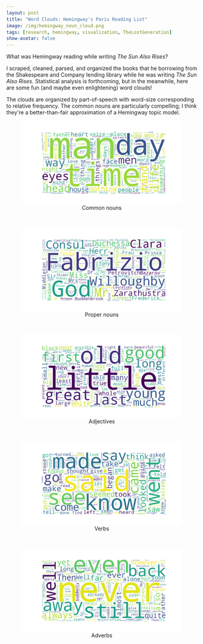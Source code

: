 ```yaml
---
layout: post
title: "Word Clouds: Hemingway's Paris Reading List"
image: /img/hemingway_noun_cloud.png
tags: [research, hemingway, visualization, TheLostGeneration]
show-avatar: false
---
```


What was Hemingway reading while writing *The Sun Also Rises*?

I scraped, cleaned, parsed, and organized the books that he borrowing from the Shakespeare and Company lending library while he was writing *The Sun Also Rises*.
Statistical analysis is forthcoming, but in the meanwhile, here are some fun (and maybe even enlightening) word clouds! 

The clouds are organized by part-of-speech with word-size corresponding to relative frequency. The common nouns are particularly compelling; I think they're 
a better-than-fair approximation of a Hemingway topic model.

<figure>
  <center> 
    <img src="/img/hemingway_noun_cloud.png" align="middle" alt="a green and blue word cloud of common nouns">
    <figcaption>Common nouns</figcaption>
  </center>
</figure>

<br>

<figure>
  <center> 
    <img src="/img/hemingway_proper_noun_cloud.png" align="middle" alt="a green and blue word cloud of proper nouns">
    <figcaption>Proper nouns</figcaption>
  </center>
</figure>

<br>

<figure>
  <center> 
    <img src="/img/hemingway_adjective_cloud.png" align="middle" alt="a green and blue word cloud of adjectives">
    <figcaption>Adjectives</figcaption>
  </center>
</figure>

<br>

<figure>
  <center> 
    <img src="/img/hemingway_verb_cloud.png" align="middle" alt="a green and blue word cloud of verbs">
    <figcaption>Verbs</figcaption>
  </center>
</figure>

<br>

<figure>
  <center> 
    <img src="/img/hemingway_adverb_cloud.png" align="middle" alt="a green and blue word cloud of adverbs">
    <figcaption>Adverbs</figcaption>
  </center>
</figure>
